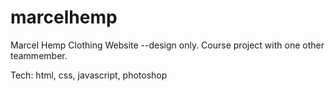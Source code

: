 marcelhemp
==========

Marcel Hemp Clothing Website --design only.  Course project with one other teammember.

Tech: html, css, javascript, photoshop
